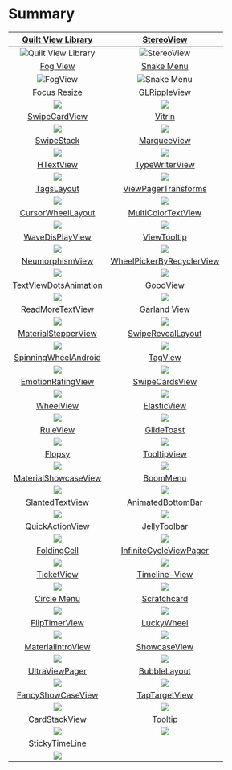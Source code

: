 # Summary

|     [Quilt View Library](https://github.com/yingming97/QuiltViewLibrary.git)     |                [StereoView](https://github.com/yingming97/StereoView.git)                |
|:--------------------------------------------------------------------------------:|:----------------------------------------------------------------------------------------:|
|             ![Quilt View Library](image/img_quilt_view_library.png)              |                         ![StereoView](image/gif_stereo_view.gif)                         |
|          [Fog View](https://github.com/yingming97/FogView_Library.git)           |            [Snake Menu](https://github.com/yingming97/android-snake-menu.git)            |
|                        ![FogView](image/gif_fog_view.gif)                        |                         ![Snake Menu](image/gif_snake_menu.gif)                          |
|          [Focus Resize](https://github.com/yingming97/FocusResize.git)           |              [GLRippleView](https://github.com/yingming97/GLRippleView.git)              |
|                            ![](image/focusResize.gif)                            |                                   ![](image/fade.gif)                                    |
|         [SwipeCardView](https://github.com/yingming97/SwipeCardView.git)         |                    [Vitrin](https://github.com/yingming97/Vitrin.git)                    |
|                          ![](image/swipe_card_view.gif)                          |                                  ![](image/vitrin.gif)                                   |
|            [SwipeStack](https://github.com/yingming97/SwipeStack.git)            |           [MarqueeView](https://github.com/yingming97/MarqueeViewLibrary.git)            |
|                            ![](image/swipe_stack.gif)                            |                               ![](image/marquee_view.gif)                                |
|             [HTextView](https://github.com/yingming97/HTextView.git)             |            [TypeWriterView](https://github.com/yingming97/typewriterview.git)            |
|                          ![](image/text_view_scale.gif)                          |                                ![](image/typing_view.gif)                                |
|            [TagsLayout](https://github.com/yingming97/TagsLayout.git)            |       [ViewPagerTransforms](https://github.com/yingming97/ViewPagerTransforms.git)       |
|                            ![](image/tag_layout.png)                             |                           ![](image/cube_pager_transforms.gif)                           |
|     [CursorWheelLayout](https://github.com/yingming97/CursorWheelLayout.git)     |       [MultiColorTextView ](https://github.com/yingming97/MultiColorTextView.git)        |
|                           ![](image/wheel_cursor.gif)                            |                                ![](image/multicolor.png)                                 |
|         [WaveDisPlayView](https://github.com/yingming97/WaveDisPlay.git)         |               [ViewTooltip](https://github.com/yingming97/ViewTooltip.git)               |
|                         ![](image/wave_display_view.gif)                         |                               ![](image/view_tooltips.gif)                               |
|  [NeumorphismView ](https://github.com/yingming97/NeumorphismView-Android.git)   | [WheelPickerByRecyclerView](https://github.com/yingming97/WheelPickerByRecyclerView.git) |
|                            ![](image/neumorphism.png)                            |                               ![](image/wheel_picker.gif)                                |
| [TextViewDotsAnimation](https://github.com/yingming97/textviewdotsanimation.git) |                  [GoodView](https://github.com/yingming97/GoodView.git)                  |
|                        ![](image/text_dot_animation.gif)                         |                                 ![](image/good_view.gif)                                 |
|      [ReadMoreTextView](https://github.com/yingming97/ReadMoreTextView.git)      |          [Garland View](https://github.com/yingming97/garland-view-android.git)          |
|                          ![](image/read_more_view.png)                           |                               ![](image/garland_view.gif)                                |
|   [MaterialStepperView](https://github.com/yingming97/MaterialStepperView.git)   |         [SwipeRevealLayout](https://github.com/yingming97/SwipeRevealLayout.git)         |
|                           ![](image/stepper_view.gif)                            |                               ![](image/swipe_reveal.gif)                                |
|  [SpinningWheelAndroid](https://github.com/yingming97/SpinningWheelAndroid.git)  |                   [TagView](https://github.com/yingming97/TagView.git)                   |
|                          ![](image/spinning_wheel.gif)                           |                                 ![](image/tag_view.png)                                  |
|    [EmotionRatingView](https://github.com/yingming97/emotion-rating-view.git)    |       [SwipeCardsView](https://github.com/yingming97/android-swipecards-view.git)        |
|                            ![](image/emoji_rate.gif)                             |                               ![](image/swipe_card_1.gif)                                |
|             [WheelView](https://github.com/yingming97/WheelView.git)             |               [ElasticView](https://github.com/yingming97/ElasticView.git)               |
|                           ![](image/bottom_wheel.gif)                            |                               ![](image/elastic_view.gif)                                |
|             [RuleView](https://github.com/yingming97/RulerView.git)              |                [GlideToast](https://github.com/yingming97/GlideToast.git)                |
|                             ![](image/rule_view.gif)                             |                                ![](image/glide_toast.gif)                                |
|                [Flopsy](https://github.com/yingming97/Flopsy.git)                |              [TooltipView](https://github.com/yingming97/tooltip-view.git)               |
|                              ![](image/flospy.gif)                               |                               ![](image/tooltip_view.png)                                |
|  [MaterialShowcaseView](https://github.com/yingming97/MaterialShowcaseView.git)  |                  [BoomMenu](https://github.com/yingming97/BoomMenu.git)                  |
|                          ![](image/show_case_view.gif)                           |                                 ![](image/boom_menu.gif)                                 |
|       [SlantedTextView](https://github.com/yingming97/SlantedTextView.git)       |         [AnimatedBottomBar](https://github.com/yingming97/AnimatedBottomBar.git)         |
|                         ![](image/stanted_text_view.png)                         |                           ![](image/animation_bottom_bar.gif)                            |
|       [QuickActionView](https://github.com/yingming97/QuickActionView.git)       |              [JellyToolbar](https://github.com/yingming97/JellyToolbar.git)              |
|                         ![](image/quick_action_view.gif)                         |                               ![](image/jelly_toolbar.gif)                               |
|      [FoldingCell](https://github.com/yingming97/folding-cell-android.git)       |    [InfiniteCycleViewPager](https://github.com/yingming97/InfiniteCycleViewPager.git)    |
|                       ![](image/folding_cell_preview.gif)                        |                            ![](image/infinite_cycle_view.gif)                            |
|            [TicketView](https://github.com/yingming97/TicketView.git)            |             [Timeline-View](https://github.com/yingming97/Timeline-View.git)             |
|                            ![](image/ticket_view.png)                            |                               ![](image/timeline_view.png)                               |
|       [Circle Menu](https://github.com/yingming97/circle-menu-android.git)       |           [Scratchcard](https://github.com/yingming97/AndroidScratchCard.git)            |
|                            ![](image/circle_menu.gif)                            |                               ![](image/scratch_card.gif)                                |
|         [FlipTimerView](https://github.com/yingming97/FlipTimerView.git)         |                [LuckyWheel](https://github.com/yingming97/LuckyWheel.git)                |
|                          ![](image/flip_timer_view.gif)                          |                                ![](image/lucky_wheel.png)                                |
|     [MaterialIntroView](https://github.com/yingming97/MaterialIntroView.git)     |              [ShowcaseView](https://github.com/yingming97/ShowcaseView.git)              |
|                       ![](image/materialintroviewgif.gif)                        |                             ![](image/show_case_view_1.png)                              |
|        [UltraViewPager](https://github.com/yingming97/UltraViewPager.git)        |              [BubbleLayout](https://github.com/yingming97/BubbleLayout.git)              |
|                         ![](image/ultra_view_pager.gif)                          |                               ![](image/bubble_layout.gif)                               |
|     [FancyShowCaseView](https://github.com/yingming97/FancyShowCaseView.git)     |             [TapTargetView](https://github.com/yingming97/TapTargetView.git)             |
|                       ![](image/fancy_show_case_view.gif)                        |                              ![](image/tap_target_view.gif)                              |
|         [CardStackView](https://github.com/yingming97/CardStackView.git)         |                   [Tooltip](https://github.com/yingming97/Tooltip.git)                   |
|                        ![](image/card_stack_overview.gif)                        |                               ![](image/tooltips_view.gif)                               |
|        [StickyTimeLine](https://github.com/yingming97/StickyTimeLine.git)        |                                                                                          |
|                          ![](image/sticky_timeline.gif)                          |                                                                                          |